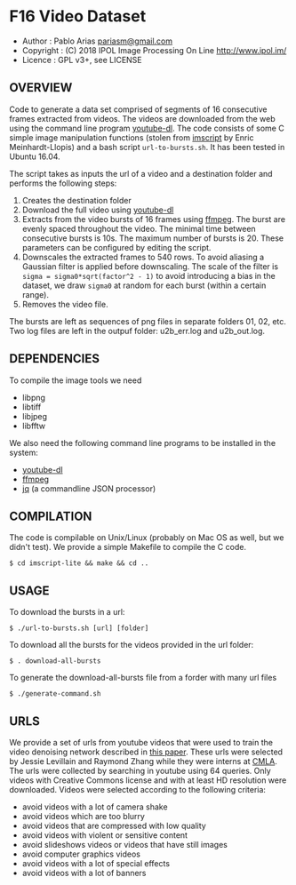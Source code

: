 F16 Video Dataset
=================

* Author    : Pablo Arias <pariasm@gmail.com>
* Copyright : (C) 2018 IPOL Image Processing On Line http://www.ipol.im/
* Licence   : GPL v3+, see LICENSE

OVERVIEW
--------

Code to generate a data set comprised of segments of 16 consecutive frames
extracted from videos. The videos are downloaded from the web using the 
command line program [youtube-dl](https://rg3.github.io/youtube-dl/). The code
consists of some C simple image manipulation functions (stolen 
from [imscript](https://github.com/mnhrdt/imscript) by Enric Meinhardt-Llopis)
and a bash script `url-to-bursts.sh`. It has been tested in Ubuntu 16.04.

The script takes as inputs the url of a video and a destination folder and
performs the following steps:

1. Creates the destination folder
2. Download the full video using [youtube-dl](https://rg3.github.io/youtube-dl/)
3. Extracts from the video bursts of 16 frames using
	[ffmpeg](https://ffmpeg.org/). The burst are evenly spaced throughout the
	video. The minimal time between consecutive bursts is 10s. The maximum
	number of bursts is 20.  These parameters can be configured by editing the
	script.
3. Downscales the extracted frames to 540 rows. To avoid aliasing a Gaussian filter
   is applied before downscaling. The scale of the filter is
	```sigma = sigma0*sqrt(factor^2 - 1)```
	to avoid introducing a bias in the dataset, we draw `sigma0` at random for each
	burst (within a certain range).
4. Removes the video file.

The bursts are left as sequences of png files in separate folders 01, 02, etc.
Two log files are left in the outpuf folder: u2b_err.log and u2b_out.log.

DEPENDENCIES
------------

To compile the image tools we need
- libpng
- libtiff
- libjpeg
- libfftw

We also need the following command line programs to be installed in the system:
- [youtube-dl](https://rg3.github.io/youtube-dl/)
- [ffmpeg](https://ffmpeg.org/)
- [jq](https://github.com/stedolan/jq) (a commandline JSON processor)


COMPILATION
-----------

The code is compilable on Unix/Linux (probably on Mac OS as well, but we didn't test). 
We provide a simple Makefile to compile the C code.
```
$ cd imscript-lite && make && cd ..
```

USAGE
-----

To download the bursts in a url:

```$ ./url-to-bursts.sh [url] [folder]```

To download all the bursts for the videos provided in the url folder:

```$ . download-all-bursts```

To generate the download-all-bursts file from a forder with many url files

```$ ./generate-command.sh```

URLS
----

We provide a set of urls from youtube videos that were used to train 
the video denoising network described in [this paper](https://arxiv.org/abs/1811.12758).
These urls were selected by Jessie Levillain and Raymond Zhang while they were 
interns at [CMLA](http://cmla.ens-paris-saclay.fr). The urls were collected by
searching in youtube using 64 queries. Only videos with Creative Commons license and
with at least HD resolution were downloaded. Videos were selected according to the
following criteria:
- avoid videos with a lot of camera shake
- avoid videos which are too blurry
- avoid videos that are compressed with low quality
- avoid videos with violent or sensitive content
- avoid slideshows videos or videos that have still images
- avoid computer graphics videos
- avoid videos with a lot of special effects
- avoid videos with a lot of banners

